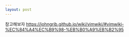 ```yaml
---
layout: post
---
```


참고해보자 https://johngrib.github.io/wiki/vimwiki/#vimwiki-%EC%84%A4%EC%B9%98-%EB%B0%A9%EB%B2%95
